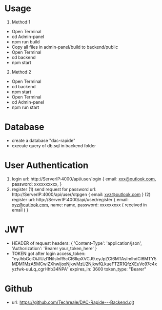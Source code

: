 # Usage

1) Method 1
- Open Terminal
- cd Admin-panel
- npm run build
- Copy all files in admin-panel/build to backend/public 
- Open Terminal
- cd backend
- npm start
2) Method 2
- Open Terminal
- cd backend
- npm start
- Open Terminal
- cd Admin-panel
- npm run start

# Database
- create a database "dac-rapide"
- execute query of db.sql in backend folder

# User Authentication

1) login
   url: http://ServerIP:4000/api/user/login
   {
     email: xxx@outlook.com,
     password: xxxxxxxxxx,
   }
2) register
   (1) send request for password
       url: http://ServerIP:4000/api/user/otpgen
       {
         email: xyz@outlook.com
       }
   (2) register
       url: http://ServerIP:4000/api/user/register
       {
         email: xyz@outlook.com,
         name: name,
         password: xxxxxxxxx ( received in email )
       }

# JWT
- HEADER of request
    headers: {
      'Content-Type': 'application/json',
      'Authorization': 'Bearer your_token_here'
    }
- TOKEN got after login
    access_token: "eyJhbGciOiJIUzI1NiIsInR5cCI6IkpXVCJ9.eyJpZCI6MTAsImlhdCI6MTY5MDM1MzA5MCwiZXhwIjoxNjkwMzU2NjkwfQ.kueFTZR1QfzXEuVo97c4xyzfwk-uuLq_cgrHhb34NPA"
    expires_in: 3600
    token_type: "Bearer"

# Github
- url: https://github.com/Techreale/DAC-Rapide---Backend.git